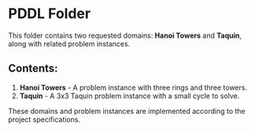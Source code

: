 
# PDDL Folder

This folder contains two requested domains: **Hanoi Towers** and **Taquin**, along with related problem instances.

## Contents:
1. **Hanoi Towers** - A problem instance with three rings and three towers.
2. **Taquin** - A 3x3 Taquin problem instance with a small cycle to solve.

These domains and problem instances are implemented according to the project specifications.
